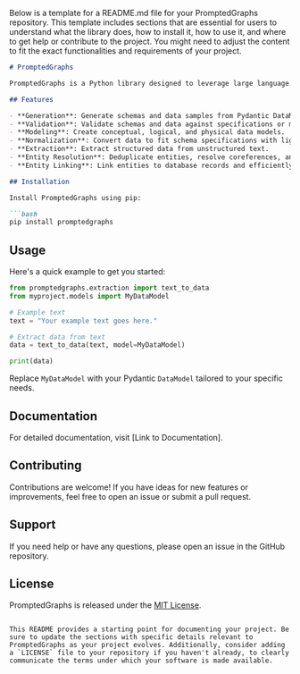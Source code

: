 Below is a template for a README.md file for your PromptedGraphs repository. This template includes sections that are essential for users to understand what the library does, how to install it, how to use it, and where to get help or contribute to the project. You might need to adjust the content to fit the exact functionalities and requirements of your project.

```markdown
# PromptedGraphs

PromptedGraphs is a Python library designed to leverage large language models for advanced data processing tasks, including schema generation, data validation, modeling, normalization, extraction, entity resolution, and entity linking. It aims to transform unstructured text into structured data, resolve entity relationships, and seamlessly integrate extracted data with existing databases.

## Features

- **Generation**: Generate schemas and data samples from Pydantic DataModels.
- **Validation**: Validate schemas and data against specifications or models.
- **Modeling**: Create conceptual, logical, and physical data models.
- **Normalization**: Convert data to fit schema specifications with light reformats.
- **Extraction**: Extract structured data from unstructured text.
- **Entity Resolution**: Deduplicate entities, resolve coreferences, and canonicalize fields.
- **Entity Linking**: Link entities to database records and efficiently update databases.

## Installation

Install PromptedGraphs using pip:

```bash
pip install promptedgraphs
```

## Usage

Here's a quick example to get you started:

```python
from promptedgraphs.extraction import text_to_data
from myproject.models import MyDataModel

# Example text
text = "Your example text goes here."

# Extract data from text
data = text_to_data(text, model=MyDataModel)

print(data)
```

Replace `MyDataModel` with your Pydantic `DataModel` tailored to your specific needs.

## Documentation

For detailed documentation, visit [Link to Documentation].

## Contributing

Contributions are welcome! If you have ideas for new features or improvements, feel free to open an issue or submit a pull request.

## Support

If you need help or have any questions, please open an issue in the GitHub repository.

## License

PromptedGraphs is released under the [MIT License](LICENSE).
```

This README provides a starting point for documenting your project. Be sure to update the sections with specific details relevant to PromptedGraphs as your project evolves. Additionally, consider adding a `LICENSE` file to your repository if you haven't already, to clearly communicate the terms under which your software is made available.
